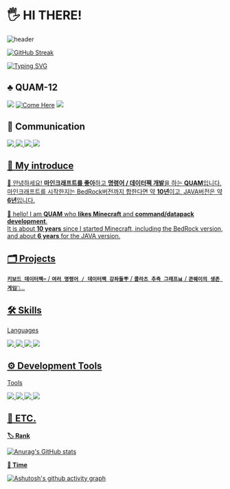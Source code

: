 <!--
**QUAM-12/QUAM-12** is a ✨ _special_ ✨ repository because its `README.md` (this file) appears on your GitHub profile.

Here are some ideas to get you started:

- 🔭 I’m currently working on ...
- 🌱 I’m currently learning ...
- 👯 I’m looking to collaborate on ...
- 🤔 I’m looking for help with ...
- 💬 Ask me about ...
- 📫 How to reach me: ...
- 😄 Pronouns: ...
- ⚡ Fun fact: ...
-->

# 🖐 HI THERE!
![header](https://capsule-render.vercel.app/api?&color=404040&type=Waving&text=🖥️QUAM⌨️&animation=fadeIn&fontColor=FFFFFF&height=200)

[![GitHub Streak](https://streak-stats.demolab.com?user=QUAM-12&theme=github-dark&locale=ko&date_format=M%20j%5B%2C%20Y%5D)](https://git.io/streak-stats)

[![Typing SVG](https://readme-typing-svg.demolab.com?font=Fira+Code&weight=700&duration=4000&pause=1000&color=FFFFFF&center=true&vCenter=true&width=435&lines=>Minecraft+is+Development+Tools)](https://git.io/typing-svg)

<!--
**quam/Minecraft** is a 🔆_special_🔆 repository because its `README.md` (this file) appears on your GitHub Profile.

Here are some ideas to get you started:

= My introduce 🧑‍🎓 =-->
## ♣ QUAM-12
<img src="https://img.shields.io/badge/Mac OS-999999?style=flat&logo=Apple&logoColor=white"/> [![Come Here](https://hits.seeyoufarm.com/api/count/incr/badge.svg?url=https%3A%2F%2Fgithub.com%2Fgjbae1212%2Fhit-counter&count_bg=%239C3DE8&title_bg=%235B5D5B&icon=ghostery.svg&icon_color=%239452F2&title=Come&edge_flat=false)](https://hits.seeyoufarm.com)
<img src="https://img.shields.io/badge/Republic Of Korea 🇰🇷-528DD7?style=flat&logo=Font Awesome&logoColor=white"/>


## 🙏 Communication
<a href="https://www.youtube.com/channel/UCtAqG6OE5IbcuQHTtI48IWg"><img src="https://img.shields.io/badge/YouTube [QUAM퀌]-FF0000?style=flat&logo=YouTube&logoColor=white"/> <a href="https://discord.com/channels/@me"><img src="https://img.shields.io/badge/Discord [QUAM퀌5895]-5865F2?style=flat&logo=Discord&logoColor=white"/> <a href="https://mail.google.com/mail"><img src="https://img.shields.io/badge/kimnamutomak@gmail.com-critical?style=flat&logo=Gmail&logoColor=white"/> <a href="https://github.com/QUAM-12"><img src="https://img.shields.io/badge/https://github.com/QUAM--12-181717?style=flat&logo=GitHub&logoColor=white"/>


## 🧐 My introduce

👋 안녕하세요! **마인크래프트를 좋아**하고 **명령어 / 데이터팩 개발**을 하는 **QUAM**입니다.   
마인크래프트를 시작한지는 BedRock버전까지 합한다면 약 **10년**이고, JAVA버전은 약 **6년**입니다.

👋 hello! I am **QUAM** who **likes Minecraft** and **command/datapack development**.   
It is about **10 years** since I started Minecraft, including the BedRock version, and about **6 years** for the JAVA version.

## 🗂️ Projects

**`키보드 데이터팩⌨`** / **`여러 명령어 / 데이터팩 강좌들🪧`** / **`콜라츠 추측 그래프📊`** / **`콘웨이의 생존 게임👾`**...

## 🛠️ Skills
Languages

<img src="https://img.shields.io/badge/Python-3776AB?style=flat&logo=Python&logoColor=white"/> <img src="https://img.shields.io/badge/Minecraft Commands-00C300?style=flat&logo=Minecraft&logoColor=white"/> <img src="https://img.shields.io/badge/JSON-yellow?style=flat&logo=JSON&logoColor=white"/> <img src="https://img.shields.io/badge/mcfunction-FD3456?style=flat&logo=Minecraft&logoColor=white"/> 

## ⚙️ Development Tools
Tools

<img src="https://img.shields.io/badge/Visual Studio Code-007ACC?style=flat&logo=Visual Studio Code&logoColor=white"/> <img src="https://img.shields.io/badge/Sublime Text-FF9800?style=flat&logo=Sublime Text&logoColor=white"/> <img src="https://img.shields.io/badge/PyCharm-000000?style=flat&logo=PyCharm&logoColor=white"/> <img src="https://img.shields.io/badge/Git-F05032?style=flat&logo=Git&logoColor=white"/> 

## 🔖 ETC.
**🏷️ Rank**

![Anurag's GitHub stats](https://github-readme-stats.vercel.app/api?username=QUAM-12&show_icons=true&theme=midnight-purple)


**📅 Time**

[![Ashutosh's github activity graph](https://github-readme-activity-graph.cyclic.app/graph?username=QUAM-12&theme=react-dark
)](https://github.com/QUAM-12/github-readme-activity-graph)
